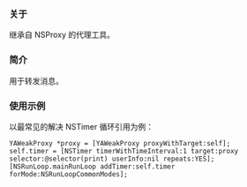 ### 关于
继承自 NSProxy 的代理工具。

### 简介
用于转发消息。

### 使用示例
以最常见的解决 NSTimer 循环引用为例：

```
YAWeakProxy *proxy = [YAWeakProxy proxyWithTarget:self];
self.timer = [NSTimer timerWithTimeInterval:1 target:proxy selector:@selector(print) userInfo:nil repeats:YES];
[NSRunLoop.mainRunLoop addTimer:self.timer forMode:NSRunLoopCommonModes];
```



